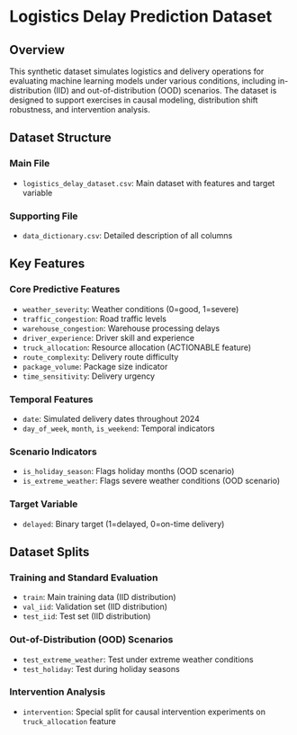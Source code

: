 # Logistics Delay Prediction Dataset

## Overview
This synthetic dataset simulates logistics and delivery operations for evaluating machine learning models under various conditions, including in-distribution (IID) and out-of-distribution (OOD) scenarios. The dataset is designed to support exercises in causal modeling, distribution shift robustness, and intervention analysis.

## Dataset Structure

### Main File
- `logistics_delay_dataset.csv`: Main dataset with features and target variable

### Supporting File
- `data_dictionary.csv`: Detailed description of all columns

## Key Features

### Core Predictive Features
- `weather_severity`: Weather conditions (0=good, 1=severe)
- `traffic_congestion`: Road traffic levels
- `warehouse_congestion`: Warehouse processing delays
- `driver_experience`: Driver skill and experience
- `truck_allocation`: Resource allocation (ACTIONABLE feature)
- `route_complexity`: Delivery route difficulty
- `package_volume`: Package size indicator
- `time_sensitivity`: Delivery urgency

### Temporal Features
- `date`: Simulated delivery dates throughout 2024
- `day_of_week`, `month`, `is_weekend`: Temporal indicators

### Scenario Indicators
- `is_holiday_season`: Flags holiday months (OOD scenario)
- `is_extreme_weather`: Flags severe weather conditions (OOD scenario)

### Target Variable
- `delayed`: Binary target (1=delayed, 0=on-time delivery)

## Dataset Splits

### Training and Standard Evaluation
- `train`: Main training data (IID distribution)
- `val_iid`: Validation set (IID distribution)
- `test_iid`: Test set (IID distribution)

### Out-of-Distribution (OOD) Scenarios
- `test_extreme_weather`: Test under extreme weather conditions
- `test_holiday`: Test during holiday seasons

### Intervention Analysis
- `intervention`: Special split for causal intervention experiments on `truck_allocation` feature